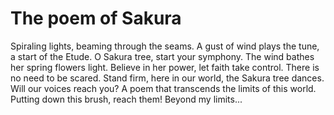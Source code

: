 # The poem of Sakura

Spiraling lights, beaming through the seams.
A gust of wind plays the tune, a start of the Etude.
O Sakura tree, start your symphony.
The wind bathes her spring flowers light.
Believe in her power, let faith take control.
There is no need to be scared.
Stand firm, here in our world, the Sakura tree dances.
Will our voices reach you?
A poem that transcends the limits of this world.
Putting down this brush, reach them!
Beyond my limits...
